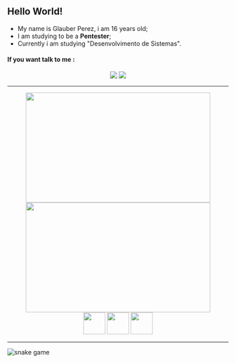 ## Hello World!

- My name is Glauber Perez, i am 16 years old;
- I am studying to be a **Pentester**;
- Currently i am studying "Desenvolvimento de Sistemas".


#### If you want talk to me :
<div align="center">
<a href="mailto:glauber2070.20@gmail.com"><img src="https://img.shields.io/badge/Gmail-D14836?style=for-the-badge&logo=gmail&logoColor=white"/></a>
  <a href="https://api.whatsapp.com/send?phone=5511986142387&text=suppp"><img src="https://img.shields.io/badge/WhatsApp-25D366?style=for-the-badge&logo=whatsapp&logoColor=white"/></a>
</div>

---
<div align="center">
 <a href="#">
<img height="250px" width="420px" src="https://github-readme-stats.vercel.app/api?username=glauberperez&theme=chartreuse-dark&count_private=1&include_all_commits=1&hide_border=1&show_icons=true">
</a>
<a href="#">
<img height="250px" width="420px" src="https://github-readme-stats.vercel.app/api/top-langs/?username=glauberperez&layout=compact&hide_border=1&theme=chartreuse-dark&hide=html,css">
</a>
</div>

<div align="center">
  <img height="50px" width="50px" src="https://cdn.jsdelivr.net/gh/devicons/devicon/icons/javascript/javascript-original.svg"/>
  <img height="50px" width="50px" src="https://cdn.jsdelivr.net/gh/devicons/devicon/icons/java/java-original.svg" />
  <img height="50px" width="50px" src="https://cdn.jsdelivr.net/gh/devicons/devicon/icons/python/python-original.svg"/>
</div>

---

![snake game](https://raw.githubusercontent.com/glauberperez/glauberperez/output/github-contribution-grid-snake.svg)
